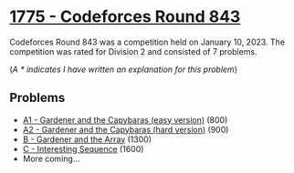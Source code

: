 # [1775 - Codeforces Round 843](https://codeforces.com/contest/1775)

Codeforces Round 843 was a competition held on January 10, 2023. The competition was rated for Division 2 and consisted of 7 problems.

(*A * indicates I have written an explanation for this problem*)

## Problems
- [A1 - Gardener and the Capybaras (easy version)](1775A1%20-%20Gardener%20and%20the%20Capybaras%20(easy%20version)) (800)
- [A2 - Gardener and the Capybaras (hard version)](1775A2%20-%20Gardener%20and%20the%20Capybaras%20(hard%20version)) (900)
- [B - Gardener and the Array](1775B%20-%20Gardener%20and%20the%20Array) (1300)
- [C - Interesting Sequence](1775C%20-%20Interesting%20Sequence) (1600)
- More coming...